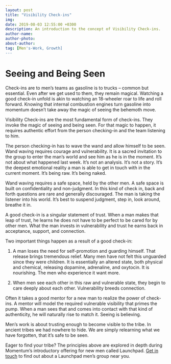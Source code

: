 ```yaml
---
layout: post
title: "Visibility Check-ins"
img: 
date: 2019-08-03 12:55:00 +0300
description: An introduction to the concept of Visibility Check-ins.
author-name:
author-photo:
about-author: 
tag: [Men's-Work, Growth]
---
```

# Seeing and Being Seen

Check-ins are to men’s teams as gasoline is to trucks – common but essential. Even after we get used to them, they remain magical. Watching a good check-in unfold is akin to watching an 18-wheeler roar to life and roll forward. Knowing that internal combustion engines turn gasoline into momentum doesn’t take away the magic of seeing the behemoth move.

Visibility Check-ins are the most fundamental form of check-ins. They invoke the magic of seeing and being seen. For that magic to happen, it requires authentic effort from the person checking-in and the team listening to him.

The person checking-in has to wave the wand and allow himself to be seen. Wand waving requires courage and vulnerability. It is a sacred invitation to the group to enter the man’s world and see him as he is in the moment. It’s not about what happened last week. It’s not an analysis. It’s not a story. It’s the deepest emotional reality a man is able to get in touch with in the current moment. It’s being raw. It’s being naked.

Wand waving requires a safe space, held by the other men. A safe space is built on confidentiality and non-judgment. In this kind of check in, back and forth questions are rare and generally discouraged. The man is taking the listener into his world. It’s best to suspend judgment, step in, look around, breathe it in.

A good check-in is a singular statement of trust. When a man makes that leap of trust, he learns he does not have to be perfect to be cared for by other men. What the man invests in vulnerability and trust he earns back in acceptance, support, and connection.

Two important things happen as a result of a good check-in:

1. A man loses the need for self-promotion and guarding himself. That release brings tremendous relief. Many men have not felt this unguarded since they were children. It is essentially an altered state, both physical and chemical, releasing dopamine, adrenaline, and oxytocin. It is nourishing. The men who experience it want more.

2. When men see each other in this raw and vulnerable state, they begin to care deeply about each other. Vulnerability breeds connection.

Often it takes a good mentor for a new man to realize the power of check-ins. A mentor will model the required vulnerable visibility that primes the pump. When a man sees that and comes into contact with that kind of authenticity, he will naturally rise to match it. Seeing is believing.

Men’s work is about trusting enough to become visible to the tribe. In ancient tribes we had nowhere to hide. We are simply relearning what we have forgotten, that it’s safe to be seen.

Eager to find your tribe? The principles above are explored in depth during Momentum’s introductory offering for new men called Launchpad. [Get in touch](../contact/) to find out about a Launchpad men’s group near you.